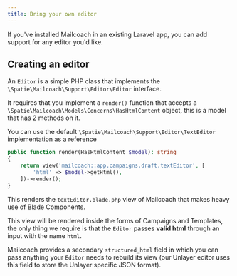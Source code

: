 ```yaml
---
title: Bring your own editor
---
```


If you've installed Mailcoach in an existing Laravel app, you can add support for any editor you'd like.

## Creating an editor

An `Editor` is a simple PHP class that implements the `\Spatie\Mailcoach\Support\Editor\Editor` interface.

It requires that you implement a `render()` function that accepts a `\Spatie\Mailcoach\Models\Concerns\HasHtmlContent` object, this is a model that has 2 methods on it.

You can use the default `\Spatie\Mailcoach\Support\Editor\TextEditor` implementation as a reference

```php
public function render(HasHtmlContent $model): string
{
    return view('mailcoach::app.campaigns.draft.textEditor', [
        'html' => $model->getHtml(),
    ])->render();
}
```

This renders the `textEditor.blade.php` view of Mailcoach that makes heavy use of Blade Components.

This view will be rendered inside the forms of Campaigns and Templates, the only thing we require is that the `Editor` passes **valid html** through an input with the name `html`.

Mailcoach provides a secondary `structured_html` field in which you can pass anything your `Editor` needs to rebuild its view (our Unlayer editor uses this field to store the Unlayer specific JSON format).
